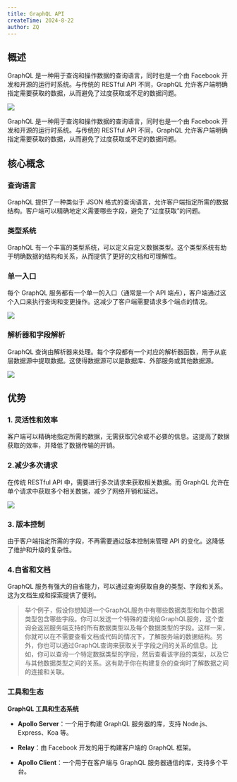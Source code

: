 ```yaml
---
title: GraphQL API
createTime: 2024-8-22
author: ZQ
---
```


## 概述

GraphQL 是一种用于查询和操作数据的查询语言，同时也是一个由 Facebook 开发和开源的运行时系统。与传统的 RESTful API 不同，GraphQL 允许客户端明确指定需要获取的数据，从而避免了过度获取或不足的数据问题。

![](https://alicloud-pic.oss-cn-shanghai.aliyuncs.com/BlogImg/WEB/GraphQL/Difference.png)

GraphQL 是一种用于查询和操作数据的查询语言，同时也是一个由 Facebook 开发和开源的运行时系统。与传统的 RESTful API 不同，GraphQL 允许客户端明确指定需要获取的数据，从而避免了过度获取或不足的数据问题。

## 核心概念

### 查询语言

GraphQL 提供了一种类似于 JSON 格式的查询语言，允许客户端指定所需的数据结构。客户端可以精确地定义需要哪些字段，避免了“过度获取”的问题。

### 类型系统

GraphQL 有一个丰富的类型系统，可以定义自定义数据类型。这个类型系统有助于明确数据的结构和关系，从而提供了更好的文档和可理解性。

### 单一入口

每个 GraphQL 服务都有一个单一的入口（通常是一个 API 端点），客户端通过这个入口来执行查询和变更操作。这减少了客户端需要请求多个端点的情况。

![](https://alicloud-pic.oss-cn-shanghai.aliyuncs.com/BlogImg/WEB/GraphQL/SingleEntrance.png)

### 解析器和字段解析

GraphQL 查询由解析器来处理。每个字段都有一个对应的解析器函数，用于从底层数据源中提取数据。这使得数据源可以是数据库、外部服务或其他数据源。

![](https://alicloud-pic.oss-cn-shanghai.aliyuncs.com/BlogImg/WEB/GraphQL/Resolver.png)

## 优势

###  1. 灵活性和效率

客户端可以精确地指定所需的数据，无需获取冗余或不必要的信息。这提高了数据获取的效率，并降低了数据传输的开销。

### 2.减少多次请求

在传统 RESTful API 中，需要进行多次请求来获取相关数据。而 GraphQL 允许在单个请求中获取多个相关数据，减少了网络开销和延迟。

![](https://alicloud-pic.oss-cn-shanghai.aliyuncs.com/BlogImg/WEB/GraphQL/FetchingData.png)

### 3. 版本控制

由于客户端指定所需的字段，不再需要通过版本控制来管理 API 的变化。这降低了维护和升级的复杂性。

### 4.自省和文档

GraphQL 服务有强大的自省能力，可以通过查询获取自身的类型、字段和关系。这为文档生成和探索提供了便利。

> 举个例子，假设你想知道一个GraphQL服务中有哪些数据类型和每个数据类型包含哪些字段。你可以发送一个特殊的查询给GraphQL服务，这个查询会返回服务端支持的所有数据类型以及每个数据类型的字段。这样一来，你就可以在不需要查看文档或代码的情况下，了解服务端的数据结构。另外，你也可以通过GraphQL查询来获取关于字段之间的关系的信息。比如，你可以查询一个特定数据类型的字段，然后查看该字段的类型，以及它与其他数据类型之间的关系。这有助于你在构建复杂的查询时了解数据之间的连接和关联。

### 工具和生态

**GraphQL 工具和生态系统**

- **Apollo Server**：一个用于构建 GraphQL 服务器的库，支持 Node.js、Express、Koa 等。  
    
- **Relay**：由 Facebook 开发的用于构建客户端的 GraphQL 框架。  
    
- **Apollo Client**：一个用于在客户端与 GraphQL 服务器通信的库，支持多个平台。